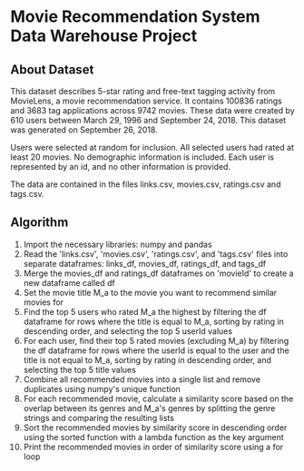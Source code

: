 # Movie Recommendation System Data Warehouse Project
## About Dataset
This dataset describes 5-star rating and free-text tagging activity from MovieLens, a movie recommendation service. It contains 100836 ratings and 3683 tag applications across 9742 movies. These data were created by 610 users between March 29, 1996 and September 24, 2018. This dataset was generated on September 26, 2018.

Users were selected at random for inclusion. All selected users had rated at least 20 movies. No demographic information is included. Each user is represented by an id, and no other information is provided.

The data are contained in the files links.csv, movies.csv, ratings.csv and tags.csv.

## Algorithm
1. Import the necessary libraries: numpy and pandas
2. Read the 'links.csv', 'movies.csv', 'ratings.csv', and 'tags.csv' files into separate dataframes: links_df, movies_df, ratings_df, and tags_df
3. Merge the movies_df and ratings_df dataframes on 'movieId' to create a new dataframe called df
4. Set the movie title M_a to the movie you want to recommend similar movies for
5. Find the top 5 users who rated M_a the highest by filtering the df dataframe for rows where the title is equal to M_a, sorting by rating in descending order, and selecting the top 5 userId values
6. For each user, find their top 5 rated movies (excluding M_a) by filtering the df dataframe for rows where the userId is equal to the user and the title is not equal to M_a, sorting by rating in descending order, and selecting the top 5 title values
7. Combine all recommended movies into a single list and remove duplicates using numpy's unique function
8. For each recommended movie, calculate a similarity score based on the overlap between its genres and M_a's genres by splitting the genre strings and comparing the resulting lists
9. Sort the recommended movies by similarity score in descending order using the sorted function with a lambda function as the key argument
10. Print the recommended movies in order of similarity score using a for loop
